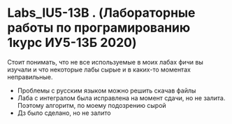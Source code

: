 # Labs_IU5-13B . (Лабораторные работы по програмированию 1курс ИУ5-13Б 2020)
Стоит понимать, что не все используемые в моих лабах фичи вы изучали и что некоторые лабы сырые и в каких-то моментах неправильные.

* Проблемы с русским языком можно решить скачав файлы
* Лаба с интегралом была исправлена на момент сдачи, но не залита. Поэтому алгоритм, по моему подозрению сырой
* Дз было сделано, но не залито
